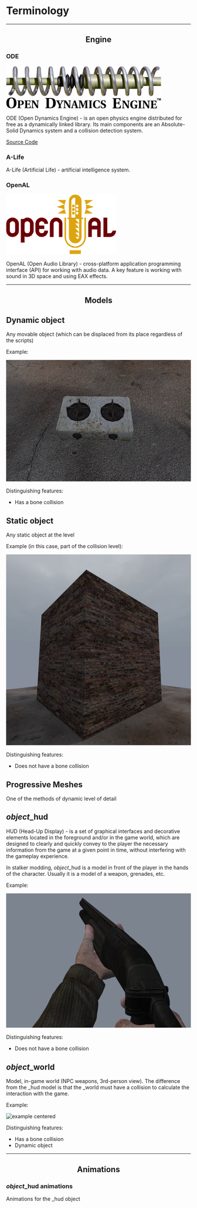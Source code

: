 # Terminology

___

## <center>Engine</center>

### ODE

![example centered](images/ode-logo.png)

ODE (Open Dynamics Engine) - is an open physics engine distributed for free as a dynamically linked library. Its main components are an Absolute-Solid Dynamics system and a collision detection system.

[Source Code](https://bitbucket.org/odedevs/ode/src/master/)

### A-Life

A-Life (Artificial Life) - artificial intelligence system.

### OpenAL

![example centered](images/openal-logo.png)

OpenAL (Open Audio Library) - cross-platform application programming interface (API) for working with audio data. A key feature is working with sound in 3D space and using EAX effects.

___

## <center>Models</center>

## Dynamic object

Any movable object (which can be displaced from its place regardless of the scripts)

Example:

![example centered](images/dynamic_object.png)

Distinguishing features:

- Has a bone collision

## Static object

Any static object at the level

Example (in this case, part of the collision level):

![example centered](images/static_object.png)

Distinguishing features:

- Does not have a bone collision

## Progressive Meshes

One of the methods of dynamic level of detail

## *object*_hud

HUD (Head-Up Display) - is a set of graphical interfaces and decorative elements located in the foreground and/or in the game world, which are designed to clearly and quickly convey to the player the necessary information from the game at a given point in time, without interfering with the gameplay experience.

In stalker modding, *object*_hud is a model in front of the player in the hands of the character. Usually it is a model of a weapon, grenades, etc.

Example:

![example centered](images/hud_object.png)

Distinguishing features:

- Does not have a bone collision

## *object*_world

Model, in-game world (NPC weapons, 3rd-person view). The difference from the \_hud model is that the \_world must have a collision to calculate the interaction with the game.

Example:

![example centered](images/world_model.png)

Distinguishing features:

- Has a bone collision
- Dynamic object

___

## <center>Animations</center>

### *object*_hud animations

Animations for the _hud object
